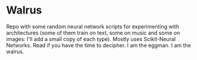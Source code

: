 # Walrus
Repo with some random neural network scripts for experimenting with architectures (some of them train on text, some on music and some on images: I'll add a small copy of each type). Mostly uses Scikit-Neural Networks. Read if you have the time to decipher. I am the eggman. I am the walrus.
